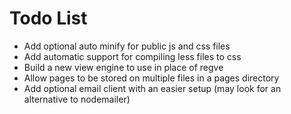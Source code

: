 # Todo List

- Add optional auto minify for public js and css files
- Add automatic support for compiling less files to css
- Build a new view engine to use in place of regve
- Allow pages to be stored on multiple files in a pages directory
- Add optional email client with an easier setup (may look for an alternative to nodemailer)
